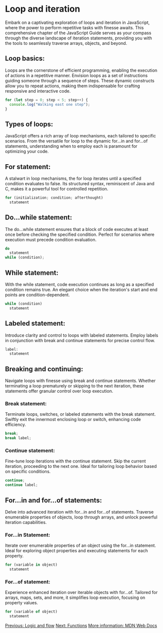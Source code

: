 # Loop and iteration

Embark on a captivating exploration of loops and iteration in JavaScript, where the power to perform repetitive tasks with finesse awaits. This comprehensive chapter of the JavaScript Guide serves as your compass through the diverse landscape of iteration statements, providing you with the tools to seamlessly traverse arrays, objects, and beyond.

## Loop basics:
Loops are the cornerstone of efficient programming, enabling the execution of actions in a repetitive manner. Envision loops as a set of instructions guiding someone through a sequence of steps. These dynamic constructs allow you to repeat actions, making them indispensable for crafting responsive and interactive code.

```javascript
for (let step = 0; step < 5; step++) {
  console.log("Walking east one step");
}
```

## Types of loops:
JavaScript offers a rich array of loop mechanisms, each tailored to specific scenarios. From the versatile for loop to the dynamic for...in and for...of statements, understanding when to employ each is paramount for optimizing your code.

## For statement:
A stalwart in loop mechanisms, the for loop iterates until a specified condition evaluates to false. Its structured syntax, reminiscent of Java and C, makes it a powerful tool for controlled repetition.

```javascript
for (initialization; condition; afterthought)
  statement
```

## Do...while statement:
The do...while statement ensures that a block of code executes at least once before checking the specified condition. Perfect for scenarios where execution must precede condition evaluation.

```javascript
do
  statement
while (condition);
```

## While statement:
With the while statement, code execution continues as long as a specified condition remains true. An elegant choice when the iteration's start and end points are condition-dependent.

```javascript
while (condition)
  statement
```

## Labeled statement:
Introduce clarity and control to loops with labeled statements. Employ labels in conjunction with break and continue statements for precise control flow.

```javascript
label:
  statement
```

## Breaking and continuing:
Navigate loops with finesse using break and continue statements. Whether terminating a loop prematurely or skipping to the next iteration, these statements offer granular control over loop execution.

### Break statement:
Terminate loops, switches, or labeled statements with the break statement. Swiftly exit the innermost enclosing loop or switch, enhancing code efficiency.

```javascript
break;
break label;
```

### Continue statement:
Fine-tune loop iterations with the continue statement. Skip the current iteration, proceeding to the next one. Ideal for tailoring loop behavior based on specific conditions.

```javascript
continue;
continue label;
```

## For...in and for...of statements:
Delve into advanced iteration with for...in and for...of statements. Traverse enumerable properties of objects, loop through arrays, and unlock powerful iteration capabilities.

### For...in Statement:
Iterate over enumerable properties of an object using the for...in statement. Ideal for exploring object properties and executing statements for each property.

```javascript
for (variable in object)
  statement
```

### For...of statement:
Experience enhanced iteration over iterable objects with for...of. Tailored for arrays, maps, sets, and more, it simplifies loop execution, focusing on property values.

```javascript
for (variable of object)
  statement
```

[Previous: Logic and flow](logic-flow)
[Next: Functions](functions)
[More information: MDN Web Docs](https://developer.mozilla.org/en-US/docs/Web/JavaScript/Guide/Loops_and_iteration) 